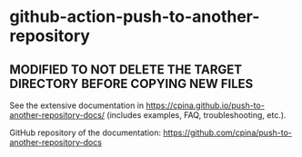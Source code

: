 # github-action-push-to-another-repository

## MODIFIED TO NOT DELETE THE TARGET DIRECTORY BEFORE COPYING NEW FILES

See the extensive documentation in https://cpina.github.io/push-to-another-repository-docs/ (includes examples, FAQ, troubleshooting, etc.).

GitHub repository of the documentation: https://github.com/cpina/push-to-another-repository-docs
